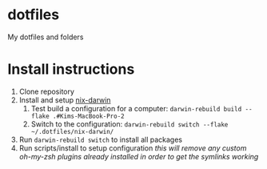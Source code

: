 # dotfiles

My dotfiles and folders

# Install instructions

1. Clone repository
1. Install and setup [nix-darwin](https://github.com/LnL7/nix-darwin)
   1. Test build a configuration for a computer: `darwin-rebuild build --flake .#Kims-MacBook-Pro-2`
   1. Switch to the configuration: `darwin-rebuild switch --flake ~/.dotfiles/nix-darwin/`
1. Run `darwin-rebuild switch` to install all packages
1. Run scripts/install to setup configuration
   _this will remove any custom oh-my-zsh plugins already installed in order to get the symlinks working_
